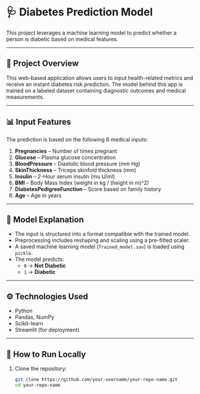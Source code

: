 # 🩺 Diabetes Prediction Model

This project leverages a machine learning model to predict whether a person is diabetic based on medical features.


---

## 🚀 Project Overview

This web-based application allows users to input health-related metrics and receive an instant diabetes risk prediction. The model behind this app is trained on a labeled dataset containing diagnostic outcomes and medical measurements.

---

## 📊 Input Features

The prediction is based on the following 8 medical inputs:

1. **Pregnancies** – Number of times pregnant  
2. **Glucose** – Plasma glucose concentration  
3. **BloodPressure** – Diastolic blood pressure (mm Hg)  
4. **SkinThickness** – Triceps skinfold thickness (mm)  
5. **Insulin** – 2-Hour serum insulin (mu U/ml)  
6. **BMI** – Body Mass Index (weight in kg / (height in m)^2)  
7. **DiabetesPedigreeFunction** – Score based on family history  
8. **Age** – Age in years  

---

## 🧠 Model Explanation

- The input is structured into a format compatible with the trained model.
- Preprocessing includes reshaping and scaling using a pre-fitted scaler.
- A saved machine learning model (`Trained_model.sav`) is loaded using `pickle`.
- The model predicts:
  - `0` → **Not Diabetic**
  - `1` → **Diabetic**

---

## ⚙️ Technologies Used

- Python
- Pandas, NumPy
- Scikit-learn
- Streamlit (for deployment)

---

## 📎 How to Run Locally

1. Clone the repository:
   ```bash
   git clone https://github.com/your-username/your-repo-name.git
   cd your-repo-name
